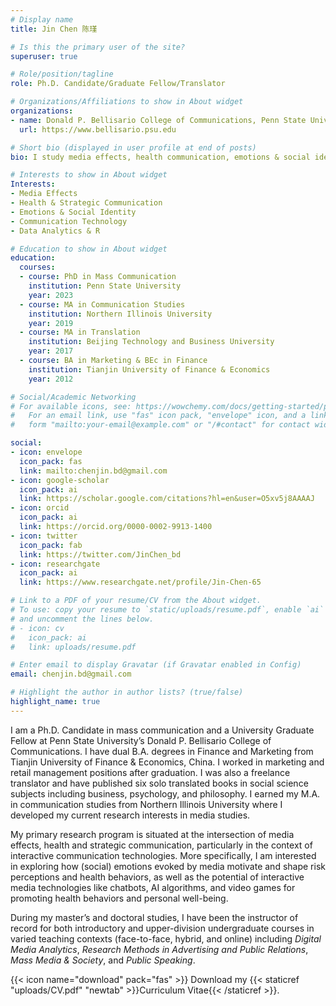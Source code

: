```yaml
---
# Display name
title: Jin Chen 陈瑾

# Is this the primary user of the site?
superuser: true

# Role/position/tagline
role: Ph.D. Candidate/Graduate Fellow/Translator 

# Organizations/Affiliations to show in About widget
organizations:
- name: Donald P. Bellisario College of Communications, Penn State University
  url: https://www.bellisario.psu.edu

# Short bio (displayed in user profile at end of posts)
bio: I study media effects, health communication, emotions & social identity, communication technology.

# Interests to show in About widget
Interests:
- Media Effects
- Health & Strategic Communication
- Emotions & Social Identity
- Communication Technology
- Data Analytics & R

# Education to show in About widget
education:
  courses:
  - course: PhD in Mass Communication
    institution: Penn State University
    year: 2023 
  - course: MA in Communication Studies
    institution: Northern Illinois University
    year: 2019
  - course: MA in Translation
    institution: Beijing Technology and Business University
    year: 2017
  - course: BA in Marketing & BEc in Finance   
    institution: Tianjin University of Finance & Economics
    year: 2012    

# Social/Academic Networking
# For available icons, see: https://wowchemy.com/docs/getting-started/page-builder/#icons
#   For an email link, use "fas" icon pack, "envelope" icon, and a link in the
#   form "mailto:your-email@example.com" or "/#contact" for contact widget.

social:
- icon: envelope
  icon_pack: fas
  link: mailto:chenjin.bd@gmail.com
- icon: google-scholar
  icon_pack: ai
  link: https://scholar.google.com/citations?hl=en&user=O5xv5j8AAAAJ
- icon: orcid
  icon_pack: ai
  link: https://orcid.org/0000-0002-9913-1400
- icon: twitter
  icon_pack: fab
  link: https://twitter.com/JinChen_bd
- icon: researchgate  
  icon_pack: ai
  link: https://www.researchgate.net/profile/Jin-Chen-65

# Link to a PDF of your resume/CV from the About widget.
# To use: copy your resume to `static/uploads/resume.pdf`, enable `ai` icons in `params.toml`,
# and uncomment the lines below.
# - icon: cv
#   icon_pack: ai
#   link: uploads/resume.pdf

# Enter email to display Gravatar (if Gravatar enabled in Config)
email: chenjin.bd@gmail.com

# Highlight the author in author lists? (true/false)
highlight_name: true
---
```


I am a Ph.D. Candidate in mass communication and a University Graduate Fellow at Penn State University’s Donald P. Bellisario College of Communications. I have dual B.A. degrees in Finance and Marketing from Tianjin University of Finance & Economics, China. I worked in marketing and retail management positions after graduation. I was also a freelance translator and have published six solo translated books in social science subjects including business, psychology, and philosophy. I earned my M.A. in communication studies from Northern Illinois University where I developed my current research interests in media studies.  

My primary research program is situated at the intersection of media effects, health and strategic communication, particularly in the context of interactive communication technologies. More specifically, I am interested in exploring how (social) emotions evoked by media motivate and shape risk perceptions and health behaviors, as well as the potential of interactive media technologies like chatbots, AI algorithms, and video games for promoting health behaviors and personal well-being. 

During my master’s and doctoral studies, I have been the instructor of record for both introductory and upper-division undergraduate courses in varied teaching contexts (face-to-face, hybrid, and online) including <em>Digital Media Analytics</em>, <em>Research Methods in Advertising and Public Relations</em>, <em>Mass Media & Society</em>, and <em>Public Speaking</em>. 

{{< icon name="download" pack="fas" >}} Download my {{< staticref "uploads/CV.pdf" "newtab" >}}Curriculum Vitae{{< /staticref >}}.
